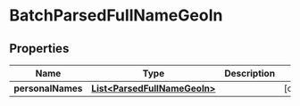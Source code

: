 
# BatchParsedFullNameGeoIn

## Properties
Name | Type | Description | Notes
------------ | ------------- | ------------- | -------------
**personalNames** | [**List&lt;ParsedFullNameGeoIn&gt;**](ParsedFullNameGeoIn.md) |  |  [optional]



